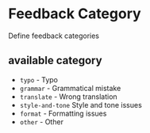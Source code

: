 # Feedback Category

Define feedback categories

## available category
- `typo` - Typo
- `grammar` - Grammatical mistake
- `translate` - Wrong translation
- `style-and-tone` Style and tone issues
- `format` - Formatting issues
- `other` - Other